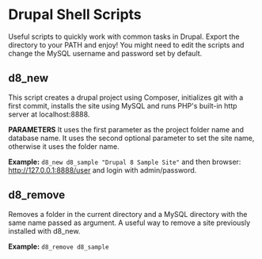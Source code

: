 # Drupal Shell Scripts

Useful scripts to quickly work with common tasks in Drupal. Export the directory to your PATH and enjoy!
You might need to edit the scripts and change the MySQL username and password set by default.

## d8_new
This script creates a drupal project using Composer, initializes git with a first commit, installs the site using MySQL and runs PHP's built-in http server at localhost:8888.

**PARAMETERS**
It uses the first parameter as the project folder name and database name.
It uses the second optional parameter to set the site name, otherwise it uses the folder name.

**Example:**
`d8_new d8_sample "Drupal 8 Sample Site"`
and then browser: http://127.0.0.1:8888/user and login with admin/password.

## d8_remove

Removes a folder in the current directory and a MySQL directory with the same name passed as argument. A useful way to remove a site previously installed with d8_new.

**Example:**
`d8_remove d8_sample`
